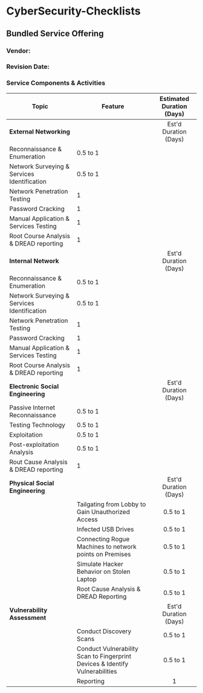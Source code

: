 # CyberSecurity-Checklists
## Bundled Service Offering
### Vendor:  
### Revision Date:
### Service Components & Activities
Topic | Feature | Estimated Duration (Days)
----------------------------------|-------------------------------------|:-----------:|
**External Networking** |    |Est'd Duration (Days)|
   | Reconnaissance & Enumeration | 0.5 to 1
   | Network Surveying & Services Identification | 0.5 to 1
   | Network Penetration Testing | 1
   | Password Cracking | 1
   | Manual Application & Services Testing | 1
   | Root Course Analysis & DREAD reporting | 1
**Internal Network** |    |Est'd Duration (Days)|
   | Reconnaissance & Enumeration | 0.5 to 1
   | Network Surveying & Services Identification | 0.5 to 1
   | Network Penetration Testing | 1
   | Password Cracking | 1
   | Manual Application & Services Testing | 1
   | Root Course Analysis & DREAD reporting | 1
**Electronic Social Engineering** |    |Est'd Duration (Days)|
   | Passive Internet Reconnaissance | 0.5 to 1
   | Testing Technology | 0.5 to 1
   | Exploitation | 0.5 to 1
   | Post-exploitation Analysis | 0.5 to 1
   | Rout Cause Analysis & DREAD reporting | 1
**Physical Social Engineering** |    |Est'd Duration (Days)|
    | Tailgating from Lobby to Gain Unauthorized Access | 0.5 to 1
    | Infected USB Drives | 0.5 to 1
    | Connecting Rogue Machines to network points on Premises | 0.5 to 1
    | Simulate Hacker Behavior on Stolen Laptop | 0.5 to 1
    | Root Cause Analysis & DREAD Reporting | 0.5 to 1 
**Vulnerability Assessment** |    |Est'd Duration (Days)|
    | Conduct Discovery Scans | 0.5 to 1 |
    | Conduct Vulnerability Scan to Fingerprint Devices & Identify Vulnerabilities | 0.5 to 1
    | Reporting | 1
